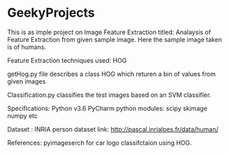 # GeekyProjects
This is as imple project on Image Feature Extraction titled: Analaysis of Feature Extraction from given sample image.
Here the sample image taken is of humans.

Feature Extraction techniques used: HOG

getHog.py file describes a class HOG which returen a bin of values from given images

Classification.py classifies the test images based on an SVM classifier.

Specifications:
Python v3.6
PyCharm 
python modules: scipy skimage numpy etc

Dataset : INRIA person dataset link: http://pascal.inrialpes.fr/data/human/

References: pyimageserch for car logo classifctaion using HOG.
